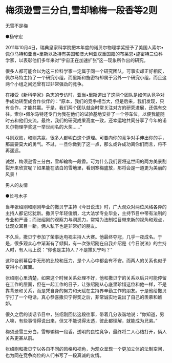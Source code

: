# 梅须逊雪三分白,雪却输梅一段香等2则

无雪不是梅 

●杨守宏 

2011年10月4日，瑞典皇家科学院把本年度的诺贝尔物理学奖授予了美国人索尔•佩尔马特和亚当•里斯以及持有美国和澳大利亚双重国籍的布莱恩•施密特三位科学家，以表彰他们多年来对“宇宙正在加速扩张”这一现象所作出的研究。 

很多人都可能会以为这三位科学家一定属于同一个研究团队，可事实却正好相反，佩尔马特主持了一个研究小组，而里斯和施密特却属于另外一个研究小组，而且这两个小组之间还曾有过非常强劲的竞争。 

在接受《新科学家》杂志的专访时，亚当•里斯道出了这两个团队是如何从竞争对手成功转型成合作伙伴的：“原本，我们的竞争相当大，但是后来，我们发现，只有合作，才能共赢。于是，我们两个团队就会时常关注对方的研究进展，还偶有交往。索尔•佩尔马特还专门为我在他们的试验基地安排了一个停车位，以便我能随时去和他们交流。最终，我们的研究成果高度一致，还幸运地共同分享了今年的诺贝尔物理学奖这一举世闻名的大奖……” 

斗则双败，和则共赢，很多人都明白这个道理。可要向你的竞争对手伸出你的手，那需要莫大的勇气。不过，一旦你做到了这一点，那么或许成功离你们而言，将不再遥远。 

诚然，梅须逊雪三分白，雪却输梅一段香。可为什么我们要将这世间的两方美景割裂开来欣赏呢？如果能在洁白的雪地里，看到寒梅盛放，那将会是一道更为美丽的风景！ 

男人的友情 

●长弓木子 

当年张绍刚和刚刚毕业的撒贝宁主持《今日说法》时，广大观众对两位风格各异的主持人都记忆犹新。撒贝宁年轻俊朗，北大法学专业毕业，主持节目中带有法制的专业和严谨；而张绍刚的观察力与洞悉力，常常为法制栏目带来新的视角和观点，让观众耳目一新。俩人私下也是非常好的朋友。 

不久后，撒贝宁参加了荣事达电视主持人大赛。他最终夺冠，几乎一夜成名。于是，很多观众心中渐渐有了倾斜，有一次张绍刚在自我介绍是《今日说法》的主持人时，有人马上说：“你也是主持人？不是撒贝宁吗？” 

这种台前幕后中无形的比较和压力，是个人心中都会有不安。而两人的关系也似乎变得小心翼翼。 

张绍刚心里清楚，如果这个时候关系处理不好，他和撒贝宁的关系以后只可能停留在工作的层面，但在一起工作的日子，让张绍刚从心底里珍惜这位和他一样，不是靠背景和关系，而是凭自身的努力和天赋在主持界辛勤工作的朋友。于是他给撒贝宁打了一个电话，真心恭喜撒贝宁得奖之后，非常诚实地说出了自己的羡慕和嫉妒。 

很久之后的谈话节目中，张绍刚回忆这段往事，带着几分诙谐地说：“你知道，男人嘛，有些事情得说出来，但又不能说得太透，彼此都理解，就能成为兄弟。” 

梅须逊雪三分白，雪却输梅一段香。透明的良性竞争，最终将二人心结打开，俩人关系更甚从前。 

张绍刚和撒贝宁以各自不同的风格和视角，为观众呈现一个更加立体的法制空间，也为同在竞争岗位的人们书写了一段真诚的友情。